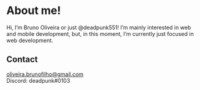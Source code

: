 <h1>About me!</h1>


Hi, I’m Bruno Oliveira or just @deadpunk551! I’m mainly interested in web and mobile development, but, in this moment, I’m currently just focused in web development.

<h2>Contact</h2>
    <a href="mailto:oliveira.brunofilho@gmail.com">oliveira.brunofilho@gmail.com</a>
<br>
    Discord: deadpunk#0103

<!---
deadpunk551/deadpunk551 is a ✨ special ✨ repository because its `README.md` (this file) appears on your GitHub profile.
You can click the Preview link to take a look at your changes.
--->
